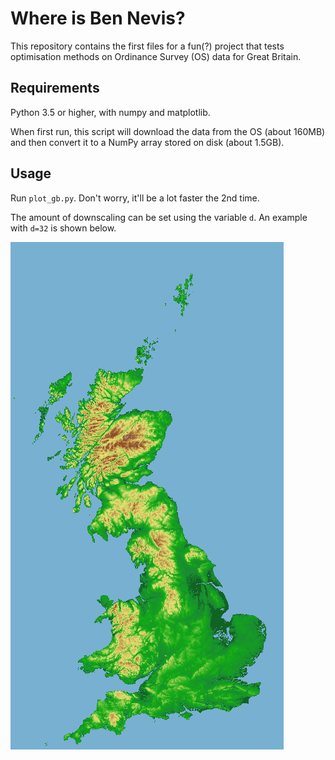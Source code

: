 # Where is Ben Nevis?

This repository contains the first files for a fun(?) project that tests
optimisation methods on Ordinance Survey (OS) data for Great Britain.

## Requirements

Python 3.5 or higher, with numpy and matplotlib.

When first run, this script will download the data from the OS (about 160MB)
and then convert it to a NumPy array stored on disk (about 1.5GB).

## Usage

Run `plot_gb.py`.
Don't worry, it'll be a lot faster the 2nd time.

The amount of downscaling can be set using the variable ``d``.
An example with ``d=32`` is shown below.

![Downscaled map of GB](gb-small.png)

